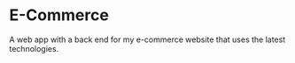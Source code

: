 # E-Commerce
A web app with a back end for my e-commerce website that uses the latest technologies.
